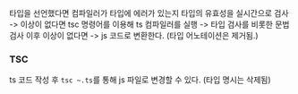 타입을 선언했다면 컴파일러가 타입에 에러가 있는지 타입의 유효성을 실시간으로 검사 -> 이상이 없다면 tsc 명령어를 이용해 ts 컴파일러를 실행 -> 타입 검사를 비롯한 문법 검사 이후 이상이 없다면 -> js 코드로 변환한다. (타입 어노테이션은 제거됨.)

### TSC
ts 코드 작성 후 `tsc ~.ts`를 통해 js 파일로 변경할 수 있다. (타입 명시는 삭제됨)